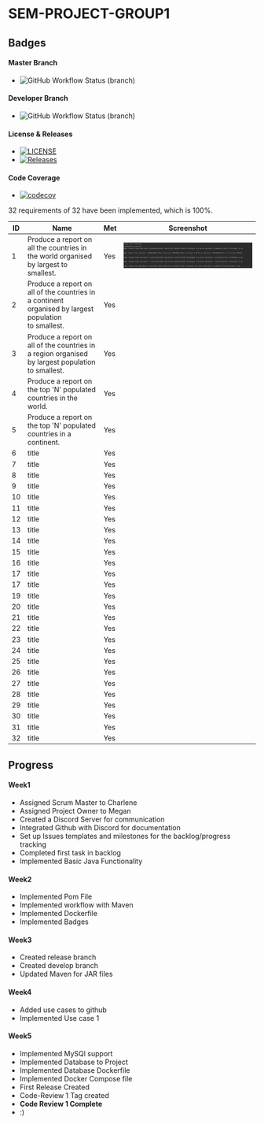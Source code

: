 # SEM-PROJECT-GROUP1

## Badges
#### Master Branch
* ![GitHub Workflow Status (branch)](https://img.shields.io/github/actions/workflow/status/meglou752/SEM-Group-Project/main.yml?branch=master)
#### Developer Branch
* ![GitHub Workflow Status (branch)](https://img.shields.io/github/actions/workflow/status/meglou752/SEM-Group-Project/main.yml?branch=develop)
#### License & Releases
* [![LICENSE](https://img.shields.io/github/license/meglou752/SEM-Group-Project.svg?style=flat-square)](https://github.com/meglou752/SEM-Group-Project/blob/master/LICENSE)
* [![Releases](https://img.shields.io/github/release/meglou752/SEM-Group-Project/all.svg?style=flat-square)](https://github.com/meglou752/SEM-Group-Project/releases)
#### Code Coverage
* [![codecov](https://codecov.io/gh/meglou752/SEM-Group-Project/graph/badge.svg?token=7WDGHOGYRV)](https://codecov.io/gh/meglou752/SEM-Group-Project)

32 requirements of 32 have been implemented, which is 100%.

| ID | Name                                                                                                           | Met |Screenshot
|----|----------------------------------------------------------------------------------------------------------------|-----|--------
| 1  | Produce a report on all the countries in<br/> the world organised by largest to smallest.                      | Yes | ![image](https://github.com/meglou752/SEM-Group-Project/blob/master/evidence_images/usecase32.png)
| 2  | Produce a report on all of the countries in<br/> a continent organised by largest population <br/>to smallest. | Yes |
| 3  | Produce a report on all of the countries in <br/>a region organised by largest population to smallest.         | Yes |
| 4  | Produce a report on the top 'N' populated <br/>countries in the world.                                         | Yes |
| 5  | Produce a report on the top 'N' populated countries in a continent.                                            | Yes |
| 6  | title                                                                                                          | Yes |
| 7  | title                                                                                                          | Yes |
| 8  | title                                                                                                          | Yes |
| 9  | title                                                                                                          | Yes |
| 10 | title                                                                                                          | Yes |
| 11 | title                                                                                                          | Yes |
| 12 | title                                                                                                          | Yes |
| 13 | title                                                                                                          | Yes |
| 14 | title                                                                                                          | Yes |
| 15 | title                                                                                                          | Yes |
| 16 | title                                                                                                          | Yes |
| 17 | title                                                                                                          | Yes |
| 17 | title                                                                                                          | Yes |
| 19 | title                                                                                                          | Yes |
| 20 | title                                                                                                          | Yes |
| 21 | title                                                                                                          | Yes |
| 22 | title                                                                                                          | Yes |
| 23 | title                                                                                                          | Yes |
| 24 | title                                                                                                          | Yes |
| 25 | title                                                                                                          | Yes |
| 26 | title                                                                                                          | Yes |
| 27 | title                                                                                                          | Yes |
| 28 | title                                                                                                          | Yes |
| 29 | title                                                                                                          | Yes |
| 30 | title                                                                                                          | Yes |
| 31 | title                                                                                                          | Yes |
| 32 | title                                                                                                          | Yes |




## Progress

#### Week1
- Assigned Scrum Master to Charlene
- Assigned Project Owner to Megan
- Created a Discord Server for communication
- Integrated Github with Discord for documentation
- Set up Issues templates and milestones for the backlog/progress tracking
- Completed first task in backlog
- Implemented Basic Java Functionality
#### Week2
- Implemented Pom File
- Implemented workflow with Maven
- Implemented Dockerfile
- Implemented Badges
#### Week3
- Created release branch
- Created develop branch
- Updated Maven for JAR files
#### Week4
- Added use cases to github
- Implemented Use case 1
#### Week5
- Implemented MySQl support
- Implemented Database to Project
- Implemented Database Dockerfile
- Implemented Docker Compose file
- First Release Created
- Code-Review 1 Tag created
- **Code Review 1 Complete**
- :)
